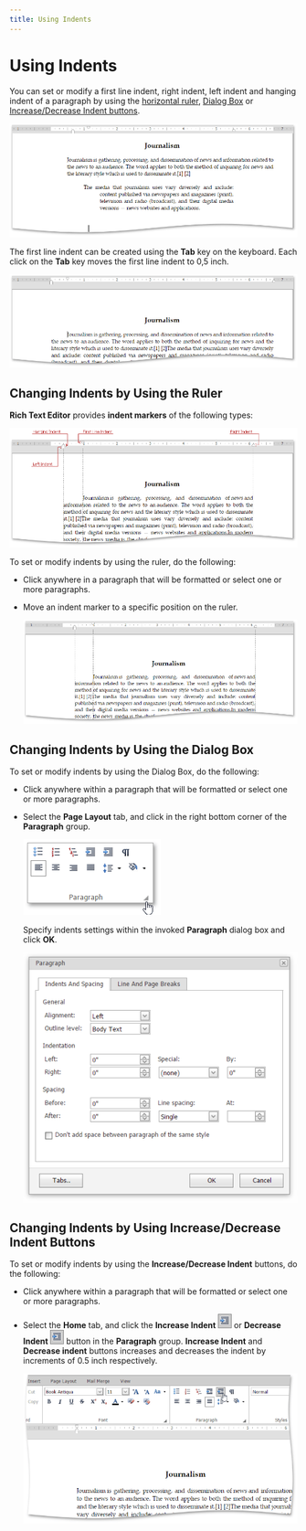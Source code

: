 ```yaml
---
title: Using Indents
---
```

# Using Indents
You can set or modify a first line indent, right indent, left indent and hanging indent of a paragraph by using the [horizontal ruler](#ruler), [Dialog Box](#dialog_box) or [Increase/Decrease Indent buttons](#buttons).

![EUD_ASPxRichEdit_Indents_ExampleIndents-2](../../../images/img117958.png)

The first line indent can be created using the **Tab** key on the keyboard. Each click on the **Tab** key moves the first line indent to 0,5 inch.

![EUD_ASPxRichEdit_Indents_FirstLineIndentExample](../../../images/img117959.png)

## <a name="ruler"/>Changing Indents by Using the Ruler
**Rich Text Editor** provides **indent markers** of the following types:

![EUD_ASPxRichEdit_IndentMarkers](../../../images/img117955.png)

To set or modify indents by using the ruler,  do the following:
* Click anywhere in a paragraph that will be formatted or select one or more paragraphs.
* Move an indent marker to a specific position on the ruler.
	
	![EUD_ASPxRichEdit_Indents_ExampleIndents-1](../../../images/img117957.png)

## <a name="dialog_box"/>Changing Indents by Using the Dialog Box
To set or modify indents by using the Dialog Box,  do the following:
* Click anywhere within a paragraph that will be formatted or select one or more paragraphs.
* Select the **Page Layout** tab, and click in the right bottom corner of the **Paragraph** group.
	
	![EUD_ASPxRichEdit_Tabs_ParagraphGroupPointer](../../../images/img117919.png)
	
	Specify indents settings within the invoked **Paragraph** dialog box and click **OK**.
	
	![EUD_ASPxRichEdit_Tabs_ParagraphDialogBox](../../../images/img117920.png)

## <a name="buttons"/>Changing Indents by Using Increase/Decrease Indent Buttons
To set or modify indents by using the **Increase/Decrease Indent** buttons, do the following:
* Click anywhere within a paragraph that will be formatted or select one or more paragraphs.
* Select the **Home** tab, and click the  **Increase Indent** ![EUD_ASPxRichEdit_Home_IncreaseIndentButton](../../../images/img117847.png) or **Decrease Indent** ![EUD_ASPxRichEdit_Home_DecreaseIndentButton](../../../images/img117848.png) button in the **Paragraph** group. **Increase Indent** and **Decrease indent** buttons   increases and decreases the indent by increments of 0.5 inch respectively.
	
	![EUD_ASPxRichEdit_Indents_UsingIndentButtons](../../../images/img117960.png)